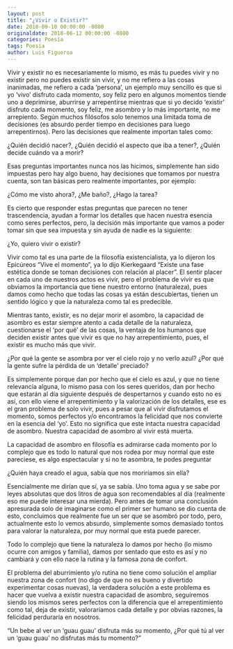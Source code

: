 ```yaml
---
layout: post
title: "¿Vivir o Existir?"
date: 2018-09-10 00:00:00 -0800
originaldate: 2018-06-12 00:00:00 -0800
categories: Poesía
tags: Poesía
author: Luis Figueroa
---
```


Vivir y existir no es necesariamente lo mismo, es más tu puedes vivir y no existir
pero no puedes existir sin vivir, y no me refiero a las cosas inanimadas, me refiero
a cada ‘persona’, un ejemplo muy sencillo es que si yo ‘vivo’ disfruto cada
momento, soy feliz pero en algunos momentos tiende uno a deprimirse, aburrirse
y arrepentirse mientras que si yo decido ‘existir’ disfruto cada momento, soy feliz,
me asombro y lo más importante, no me arrepiento. Según muchos filósofos solo
tenemos una limitada toma de decisiones (es absurdo perder tiempo en decisiones
para luego arrepentirnos). Pero las decisiones que realmente importan tales como:

¿Quién decidió nacer?,
¿Quién decidió el aspecto que iba a tener?,
¿Quién decide cuándo va a morir?

Esas preguntas importantes nunca nos las hicimos, simplemente han sido
impuestas pero hay algo bueno, hay decisiones que tomamos por nuestra cuenta,
son tan básicas pero realmente importantes, por ejemplo:

¿Cómo me visto ahora?,
¿Me baño?,
¿Hago la tarea?

Es cierto que responder estas preguntas que parecen no tener trascendencia,
ayudan a formar los detalles que hacen nuestra esencia como seres perfectos,
pero, la decisión más importante que vamos a poder tomar sin que sea impuesta y
sin ayuda de nadie es la siguiente:

¿Yo, quiero vivir o existir?

Vivir como tal es una parte de la filosofía existencialista, ya lo dijeron los Epicúreos
“Vive el momento”, ya lo dijo Kierkegaard “Existe una fase estética donde se
toman decisiones con relación al placer”. El sentir placer en cada uno de nuestros
actos es vivir, pero el problema de vivir es que obviamos la importancia que tiene
nuestro entorno (naturaleza), pues damos como hecho que todas las cosas ya
están descubiertas, tienen un sentido lógico y que la naturaleza como tal es
predecible.

Mientras tanto, existir, es no dejar morir el asombro, la capacidad de asombro es
estar siempre atento a cada detalle de la naturaleza, cuestionarse el ‘por qué’ de
las cosas, la ventaja de los humanos que deciden existir antes que vivir es que no
hay arrepentimiento, pues, el existir es mucho más que vivir.

¿Por qué la gente se asombra por ver el cielo rojo y no verlo azul?
¿Por qué la gente sufre la pérdida de un ‘detalle’ preciado?

Es simplemente porque dan por hecho que el cielo es azul, y que no tiene
relevancia alguna, lo mismo pasa con los seres queridos, dan por hecho que
estarán al día siguiente después de despertarnos y cuando esto no es así, con ello
viene el arrepentimiento y la valorización de los detalles, ese es el gran problema
de solo vivir, pues a pesar que al vivir disfrutamos el momento, somos perfectos
y/o encontramos la felicidad que nos convierte en la esencia del ‘yo’. Esto no
significa que este intacta nuestra capacidad de asombro. Nuestra capacidad de
asombro al vivir está muerta.

La capacidad de asombro en filosofía es admirarse cada momento por lo complejo
que es todo lo natural que nos rodea por muy normal que este pareciese, es algo
espectacular y si no te asombra, te podes preguntar

¿Quién haya creado el agua, sabía que nos moriríamos sin ella?

Esencialmente me dirían que sí, ya se sabía. Uno toma agua y se sabe por leyes
absolutas que dos litros de agua son recomendables al día (realmente eso me
puede interesar una mierda). Pero antes de tomar una conclusión apresurada solo
de imaginarse como el primer ser humano se dio cuenta de esto, concluimos que
realmente fue un ser que se asombró por todo, pero, actualmente esto lo vemos
absurdo, simplemente somos demasiado tontos para valorar la naturaleza, por
muy normal que esta puede parecer.

Todo lo complejo que tiene la naturaleza lo damos por hecho (lo mismo ocurre con
amigos y familia), damos por sentado que esto es así y no cambiará y con ello
nace la rutina y la famosa zona de confort.

El problema del aburrimiento y/o rutina no tiene como solución el ampliar nuestra
zona de confort (no digo de que no es bueno y divertido experimentar cosas
nuevas), la verdadera solución a este problema es hacer que vuelva a existir
nuestra capacidad de asombro, seguiremos siendo los mismos seres perfectos con
la diferencia que el arrepentimiento como tal, deja de existir, valoraríamos cada
detalle y por obvias razones, la felicidad perduraría en nosotros.

“Un bebe al ver un ‘guau guau’ disfruta más su momento, ¿Por qué tú al ver un
‘guau guau’ no disfrutas más tu momento?”
